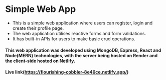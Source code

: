 # Simple Web App
* This is a simple web application where users can register, login and create their profile page. 
* The web application utilises reactive forms and form validations.
* It has built-in APIs for users to make basic crud operations.

#### This web application was developed using MongoDB, Express, React and Node(MERN) technologies, with the server being hosted on Render and the client-side hosted on Netlify.

#### Live link(https://flourishing-cobbler-8e46ce.netlify.app/)
